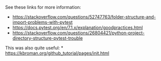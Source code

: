 See these links for more information:

  * https://stackoverflow.com/questions/52747763/folder-structure-and-import-problems-with-pytest
  * https://docs.pytest.org/en/7.1.x/explanation/goodpractices.html
  * https://stackoverflow.com/questions/26804421/python-project-directory-structure-pytest-trouble

This was also quite useful:
    * https://kbroman.org/github_tutorial/pages/init.html
    